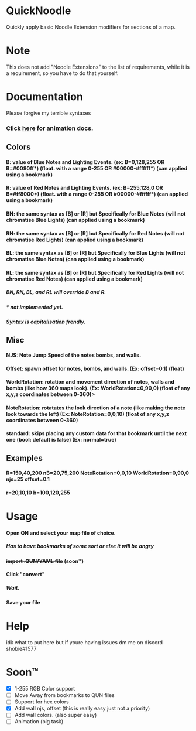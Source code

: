 # QuickNoodle
Quickly apply basic Noodle Extension modifiers for sections of a map.
# Note
This does not add "Noodle Extensions" to the list of requirements, while it is a requirement, so you have to do that yourself.
# Documentation
Please forgive my terrible syntaxes 
### Click [here](https://github.com/ShibeGuy/QuickNoodle/AnimationDocs.md) for animation docs.
## Colors
#### B: value of Blue Notes and Lighting Events. (ex: B=0,128,255 OR B=#0080ff*) (float. with a range 0-255 OR #00000-#ffffff*) (can applied using a bookmark)
#### R: value of Red Notes and Lighting Events. (ex: B=255,128,0 OR B=#ff8000*) (float. with a range 0-255 OR #00000-#ffffff*) (can applied using a bookmark)
#### BN: the same syntax as [B] or [R] but Specifically for Blue Notes (will not chromatise Blue Lights) (can applied using a bookmark)
#### RN: the same syntax as [B] or [R] but Specifically for Red Notes (will not chromatise Red Lights) (can applied using a bookmark)
#### BL: the same syntax as [B] or [R] but Specifically for Blue Lights (will not chromatise Blue Notes) (can applied using a bookmark)
#### RL: the same syntax as [B] or [R] but Specifically for Red Lights (will not chromatise Red Notes) (can applied using a bookmark)
##### BN, RN, BL, and RL will override B and R.
##### * not implemented yet.
##### Syntax is capitalisation frendly.
## Misc
#### NJS: Note Jump Speed of the notes bombs, and walls.<br>
#### Offset: spawn offset for notes, bombs, and walls. (Ex: offset=0.1) (float)<br>
#### WorldRotation: rotation and movement direction of notes, walls and bombs (like how 360 maps look). (Ex: WorldRotation=0,90,0) (float of any x,y,z coordinates between 0-360)>
#### NoteRotation: rotatates the look direction of a note (like making the note look towards the left) (Ex: NoteRotation=0,0,10) (float of any x,y,z coordinates between 0-360) 
#### standard: skips placing any custom data for that bookmark until the next one (bool: default is false) (Ex: normal=true)<br>

## Examples
#### R=150,40,200 nB=20,75,200 NoteRotation=0,0,10 WorldRotation=0,90,0 njs=25 offset=0.1
#### r=20,10,10 b=100,120,255


# Usage
#### Open QN and select your map file of choice.
##### Has to have bookmarks of some sort or else it will be angry
#### ~~import .QUN/YAML file~~ (soon™)
#### Click "convert"
##### Wait.
#### Save your file

# Help
idk what to put here but if youre having issues dm me on discord shobie#1577
# Soon™
- [x] 1-255 RGB Color support
- [ ] Move Away from bookmarks to QUN files
- [ ] Support for hex colors
- [x] Add wall njs, offset (this is really easy just not a priority)
- [ ] Add wall colors. (also super easy)
- [ ] Animation (big task)
